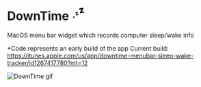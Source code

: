 # DownTime ![DownTime logo](https://raw.githubusercontent.com/JonahU/DownTime/master/MenuWidget/MenuWidget/Assets.xcassets/statusIcon.imageset/statusIcon2x.png)

MacOS menu bar widget which records computer sleep/wake info

*Code represents an early build of the app
Current build: https://itunes.apple.com/us/app/downtime-menubar-sleep-wake-tracker/id1267417780?mt=12

![DownTime gif](http://www.jonahusadi.com/misc/DownTime-example.gif)
